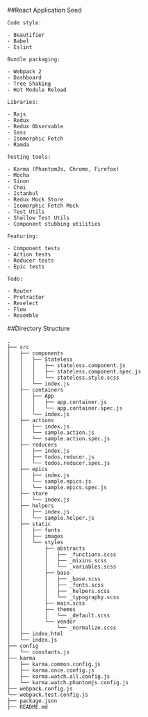 ##React Application Seed


`Code style:`

	- Beautifier
	- Babel
	- Eslint

`Bundle packaging:`

	- Webpack 2
	- Dashboard
	- Tree Shaking
	- Hot Module Reload
	
`Libraries:`

	- Rxjs
	- Redux
	- Redux Observable
	- Sass
	- Isomorphic Fetch
	- Ramda

`Testing tools:`

	- Karma (PhantomJs, Chrome, Firefox)
	- Mocha
	- Sinon
	- Chai
	- Istanbul
	- Redux Mock Store
	- Isomorphic Fetch Mock
	- Test Utils
	- Shallow Test Utils
	- Component stubbing utilities

`Featuring:`

	- Component tests
	- Action tests
	- Reducer tests
	- Epic tests

`Todo:`

	- Router
	- Protractor
	- Reselect
	- Flow
	- Resemble

##Directory Structure

	.
	├── src
	│   ├── components
	│   │   ├── Stateless
	│   │   │   ├── stateless.component.js
	│   │   │   ├── stateless.component.spec.js
	│   │   │   └── stateless.style.scss
	│   │   └── index.js
	│   ├── containers
	│   │   ├── App
	│   │   │   ├── app.container.js
	│   │   │   └── app.container.spec.js
	│   │   └── index.js
	│   ├── actions
	│   │   ├── index.js
	│   │   └── sample.action.js
	│   │   └── sample.action.spec.js
	│   ├── reducers
	│   │   ├── index.js
	│   │   ├── todos.reducer.js
	│   │   └── todos.reducer.spec.js
	│   ├── epics
	│   │   ├── index.js
	│   │   └── sample.epics.js
	│   │   └── sample.epics.spec.js
	│   ├── store
	│   │   └── index.js
	│   ├── helpers
	│   │   ├── index.js
	│   │   └── sample.helper.js
	│   ├── static
	│   │   ├── fonts
	│   │   ├── images
	│   │   └── styles
	│   │       ├── abstracts
	│   │       │   ├── _functions.scss
	│   │       │   ├── _mixins.scss
	│   │       │   └── _variables.scss
	│   │       ├── base
	│   │       │   ├── _base.scss
	│   │       │   ├── _fonts.scss
	│   │       │   ├── _helpers.scss
	│   │       │   └── _typography.scss
	│   │       ├── main.scss
	│   │       ├── themes
	│   │       │   └── _default.scss
	│   │       └── vendor
	│   │           └── _normalize.scss
	│   ├── index.html
	│   └── index.js
	├── config
	│   └── constants.js
	├── karma
	│   ├── karma.common.config.js
	│   ├── karma.once.config.js
	│   ├── karma.watch.all.config.js
	│   └── karma.watch.phantomjs.config.js
	├── webpack.config.js
	└── webpack.test.config.js
	├── package.json
	├── README.md